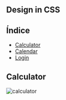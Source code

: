 ## Design in CSS

## Índice
 
- [Calculator](#calculator)
- [Calendar](#calendar)
- [Login](#login)

## Calculator 
![calculator](https://user-images.githubusercontent.com/86426223/148695737-9b0b354d-ab36-432a-87a1-e0df19bceb64.png)
